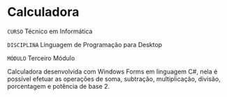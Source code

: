 # Calculadora

`CURSO` Técnico em Informática

`DISCIPLINA` Linguagem de Programação para Desktop

`MÓDULO` Terceiro Módulo

Calculadora desenvolvida com Windows Forms em linguagem C#, nela é possível efetuar as operações de soma, subtração, multiplicação, divisão, porcentagem e potência de base 2.

